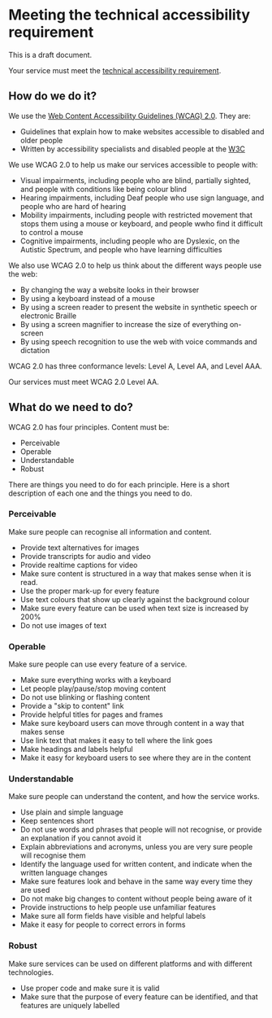 # Meeting the technical accessibility requirement

This is a draft document. 

Your service must meet the [technical accessibility requirement](requirements.md).

## How do we do it?

We use the [Web Content Accessibility Guidelines (WCAG) 2.0](https://www.w3.org/TR/WCAG20/). They are:

* Guidelines that explain how to make websites accessible to disabled and older people
* Written by accessibility specialists and disabled people at the [W3C](http://w3.org)

We use WCAG 2.0 to help us make our services accessible to people with:
* Visual impairments, including people who are blind, partially sighted, and people with conditions like being colour blind
* Hearing impairments, including Deaf people who use sign language, and people who are hard of hearing
* Mobility impairments, including people with restricted movement that stops them using a mouse or keyboard, and people wwho find it difficult to control a mouse
* Cognitive impairments, including people who are Dyslexic, on the Autistic Spectrum, and people who have learning difficulties

We also use WCAG 2.0 to help us think about the different ways people use the web:
* By changing the way a website looks in their browser
* By using a keyboard instead of a mouse
* By using a screen reader to present the website in synthetic speech or electronic Braille
* By using a screen magnifier to increase the size of everything on-screen
* By using speech recognition to use the web with voice commands and dictation

WCAG 2.0 has three conformance levels: Level A, Level AA, and Level AAA.

Our services must meet WCAG 2.0 Level AA.

## What do we need to do?

WCAG 2.0 has four principles. Content must be:
* Perceivable
* Operable
* Understandable
* Robust

There are things you need to do for each principle. Here is a short description of each one and the things you need to do.

### Perceivable

Make sure people can recognise all information and content.
* Provide text alternatives for images
* Provide transcripts for audio and video
* Provide realtime captions for video
* Make sure content is structured in a way that makes sense when it is read.
* Use the proper mark-up for every feature
* Use text colours that show up clearly against the background colour
* Make sure every feature can be used when text size is increased by 200%
* Do not use images of text

### Operable

Make sure people can use every feature of a service.
* Make sure everything works with a keyboard
* Let people play/pause/stop moving content
* Do not use blinking or flashing content
* Provide a "skip to content" link
* Provide helpful titles for pages and frames
* Make sure keyboard users can move through content in a way that makes sense
* Use link text that makes it easy to tell where the link goes
* Make headings and labels helpful
* Make it easy for keyboard users to see where they are in the content

### Understandable

Make sure people can understand the content, and how the service works.
* Use plain and simple language
* Keep sentences short
* Do not use words and phrases that people will not recognise, or provide an explanation if you cannot avoid it
* Explain abbreviations and acronyms, unless you are very sure people will recognise them
* Identify the language used for written content, and indicate when the written language changes
* Make sure features look and behave in the same way every time they are used
* Do not make big changes to content without people being aware of it
* Provide instructions to help people use unfamiliar features
* Make sure all form fields have visible and helpful labels
* Make it easy for people to correct errors in forms

### Robust

Make sure services can be used on different platforms and with different technologies.
* Use proper code and make sure it is valid
* Make sure that the purpose of every feature can be identified, and that features are uniquely labelled

